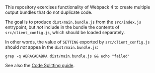 This repository exercises functionality of Webpack 4 to create multiple output bundles that do not duplicate code.

The goal is to produce `dist/main.bundle.js` from the `src/index.js` entrypoint, but *not* include in the bundle the contents of `src/client_config.js`, which should be loaded separately.

In other words, the value of `SETTING` exported by `src/client_config.js` should *not* appea in the `dist/main.bundle.js`:

    grep -q ABRACADABRA dist/main.bundle.js && echo "failed"

See also the [Code Splitting guide](https://v4.webpack.js.org/guides/code-splitting/).
